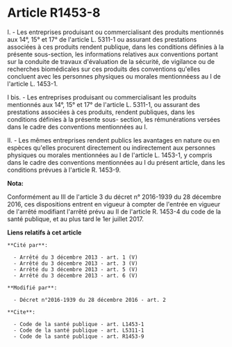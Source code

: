 # Article R1453-8

I. - Les entreprises produisant ou commercialisant des produits mentionnés aux 14°, 15° et 17° de l'article L. 5311-1 ou
assurant des prestations associées à ces produits rendent publique, dans les conditions définies à la présente  sous-section,
les informations relatives aux conventions portant sur la  conduite de travaux d'évaluation de la sécurité, de vigilance ou
de  recherches biomédicales sur ces produits des conventions qu'elles concluent avec les personnes physiques ou morales
mentionnéess au I de l'article L. 1453-1. 

I  bis. - Les entreprises produisant ou commercialisant les produits  mentionnés aux 14°, 15° et 17° de l'article L. 5311-1,
ou assurant des  prestations associées à ces produits, rendent publiques, dans les  conditions définies à la présente sous-
section, les rémunérations  versées dans le cadre des conventions mentionnées au I.

II. - Les mêmes entreprises rendent publics les avantages en nature ou en espèces qu'elles procurent directement ou
indirectement aux personnes physiques ou morales mentionnées au I de l'article L. 1453-1, y compris dans le cadre des
conventions mentionnées au I du présent article, dans les conditions prévues à l'article R. 1453-9.

**Nota:**

Conformément au III de l'article 3 du décret n° 2016-1939 du 28 décembre 2016, ces dispositions entrent en vigueur à compter
de l'entrée en vigueur de l'arrêté modifiant l'arrêté prévu au II de l'article R. 1453-4 du code de la santé publique, et au
plus tard le 1er juillet 2017.

**Liens relatifs à cet article**

	**Cité par**:

	  - Arrêté du 3 décembre 2013 - art. 1 (V)
	  - Arrêté du 3 décembre 2013 - art. 3 (V)
	  - Arrêté du 3 décembre 2013 - art. 5 (V)
	  - Arrêté du 3 décembre 2013 - art. 6 (V)

	**Modifié par**:

	  - Décret n°2016-1939 du 28 décembre 2016 - art. 2

	**Cite**:

	  - Code de la santé publique - art. L1453-1
	  - Code de la santé publique - art. L5311-1
	  - Code de la santé publique - art. R1453-9
